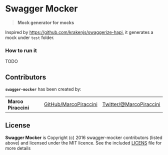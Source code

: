 # Swagger Mocker

> **Mock generator for mocks**

Inspired by <https://github.com/krakenjs/swaggerize-hapi>, it generates a mock
under `test` folder.

### How to run it

TODO


## Contributors

__`swagger-mocker`__ has been created by:

<table><tbody>
<tr><th align="left">Marco Piraccini</th><td><a href="https://github.com/marcopiraccini">GitHub/MarcoPiraccini</a></td><td><a href="http://twitter.com/marcopiraccini">Twitter/@MarcoPiraccini</a></td></tr>
</tbody></table>

## License
**Swagger Mocker** is Copyright (c) 2016
swagger-mocker contributors (listed above) and licensed under the MIT licence.
See the included [LICENS](./LICENSE) file for more details
